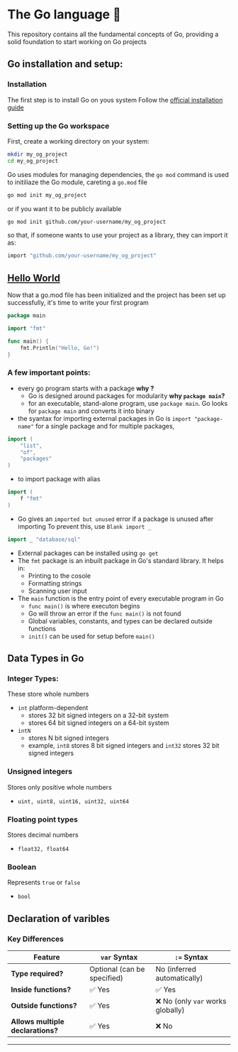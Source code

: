 # The Go language 🦦

This repository contains all the fundamental concepts of Go, providing a solid foundation to start working on Go projects

## Go installation and setup:

### Installation

The first step is to install Go on yous system
Follow the [official installation guide](https://go.dev/doc/install) 

### Setting up the Go workspace

First, create a working directory on your system:

```sh
mkdir my_og_project
cd my_og_project
```

Go uses modules for managing dependencies, the `go mod` command is used to initiliaze the Go module, careting a `go.mod` file

```sh
go mod init my_og_project
```

or if you want it to be publicly available

```sh
go mod init github.com/your-username/my_og_project
```

so that, if someone wants to use your project as a library, they can import it as:

```sh
import "github.com/your-username/my_og_project"
```

## [Hello World](./hello_world.go)

Now that a go.mod file has been initialized and the project has been set up successfully, it's time to write your first program

```go
package main

import "fmt"

func main() {
    fmt.Println("Hello, Go!")
}

```

### A few important points:
- every go program starts with a package
    **why ?**
    - Go is designed around packages for modularity
    **why `package main`?**
    - for an executable, stand-alone program, use `package main`. Go looks for `package main` and converts it into binary
- the syantax for importing external packages in Go is `import "package-name"` for a single package and for multiple packages, 
```go
import (
    "list",
    "of",
    "packages"
)
```
- to import package with alias
```go
import (
    f "fmt"
)
```
- Go gives an `imported but unused` error if a package is unused after importing
To prevent this, use `Blank import _`
```go
import _ "database/sql"
```
- External packages can be installed using `go get`
- The `fmt` package is an inbuilt package in Go's standard library. It helps in:
    - Printing to the cosole
    - Formatting strings
    - Scanning user input
- The `main` function is the entry point of every executable program in Go
    - `func main()` is where executon begins
    - Go will throw an error if the `func main()` is not found
    - Global variables, constants, and types can be declared outside functions
    - `init()` can be used for setup before `main()`


## Data Types in Go

### Integer Types:
These store whole numbers
- `int` platform-dependent
    - stores 32 bit signed integers on a 32-bit system
    - stores 64 bit signed integers on a 64-bit system
- `intN`
    - stores N bit signed integers
    - example, `int8` stores 8 bit signed integers and `int32` stores 32 bit signed integers

### Unsigned integers
Stores only positive whole numbers
- `uint, uint8, uint16, uint32, uint64`

### Floating point types
Stores decimal numbers
- `float32, float64`

### Boolean
Represents `true` or `false`
- `bool`


## Declaration of varibles

### **Key Differences**
| Feature          | `var` Syntax        | `:=` Syntax |
|-----------------|--------------------|-------------|
| **Type required?** | Optional (can be specified) | No (inferred automatically) |
| **Inside functions?** | ✅ Yes | ✅ Yes |
| **Outside functions?** | ✅ Yes | ❌ No (only `var` works globally) |
| **Allows multiple declarations?** | ✅ Yes | ❌ No |

---